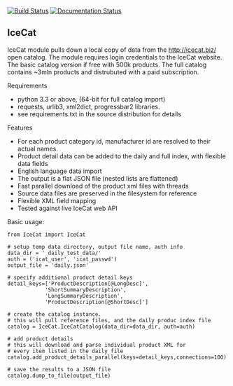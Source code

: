 [![Build Status](https://travis-ci.org/moonlitesolutions/pyIceCat.svg?branch=master)](https://travis-ci.org/moonlitesolutions/pyIceCat)
[![Documentation Status](https://readthedocs.org/projects/pyicecat/badge/?version=latest)](http://pyicecat.readthedocs.org/en/latest/?badge=latest)

IceCat
------
IceCat module pulls down a local copy of data from the http://icecat.biz/ open catalog.  The module requires login credentials to the IceCat website.  The basic catalog version if free with 500k products.  The full catalog contains ~3mln products and distrubuted with a paid subscription.

Requirements
* python 3.3 or above, (64-bit for full catalog import)
* requests, urlib3, xml2dict,  progressbar2 libraries.
* see requirements.txt in the source distribution for details


Features
* For each product category id, manufacturer id are resolved to their actual names.
* Product detail data can be added to the daily and full index, with flexible data fields
* English language data import
* The output is a flat JSON file (nested lists are flattened)
* Fast parallel download of the product xml files with threads
* Source data files are preserved in the filesystem for reference
* Flexible XML field mapping 
* Tested against live IceCat web API


Basic usage:

	from IceCat import IceCat

	# setup temp data directory, output file name, auth info
	data_dir = '_daily_test_data/'
	auth = ('icat_user', 'icat_passwd')
	output_file = 'daily.json'

	# specify additional product detail keys
	detail_keys=['ProductDescription[@LongDesc]',
				'ShortSummaryDescription',
				'LongSummaryDescription',
				'ProductDescription[@ShortDesc]']

	# create the catalog instance. 
	# this will pull reference files, and the daily produc index file
	catalog = IceCat.IceCatCatalog(data_dir=data_dir, auth=auth)

	# add product details
	# this will download and parse individual product XML for 
	# every item listed in the daily file
	catalog.add_product_details_parallel(keys=detail_keys,connections=100)

	# save the results to a JSON file
	catalog.dump_to_file(output_file)
